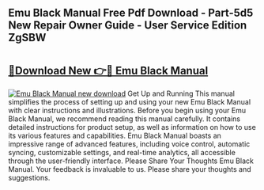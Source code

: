 ## Emu Black Manual Free Pdf Download - Part-5d5 New Repair Owner Guide - User Service Edition ZgSBW

# <h2><a href="http://bc1285.oget.top/?id=Emu+Black+Manual">🔗Download New 👉🔴 Emu Black Manual</a></h2>

[![Emu Black Manual new download](https://i.imgur.com/5g1atiW.png)](http://bc1285.oget.top/?id=Emu+Black+Manual)
Get Up and Running This manual simplifies the process of setting up and using your new Emu Black Manual with clear instructions and illustrations. Before you begin using your Emu Black Manual, we recommend reading this manual carefully. It contains detailed instructions for product setup, as well as information on how to use its various features and capabilities. Emu Black Manual boasts an impressive range of advanced features, including voice control, automatic syncing, customizable settings, and real-time analytics, all accessible through the user-friendly interface. Please Share Your Thoughts Emu Black Manual. Your feedback is invaluable to us. Please share your thoughts and suggestions.
